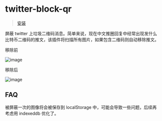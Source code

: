 # twitter-block-qr

> [安装](https://userjs.rxliuli.com/twitter-block-qr/index.user.js)

屏蔽 twitter 上垃圾二维码消息。简单来说，现在中文推圈回复中经常出现发什么比特币二维码的推文，该插件将扫描所有图片，如果包含二维码则自动移除推文。

移除前

![image](https://user-images.githubusercontent.com/24560368/155563730-2afce92d-383e-415f-b87b-5c6a9788e00b.png)

移除后

![image](https://user-images.githubusercontent.com/24560368/155563763-83488aec-41d1-4061-96c3-a5d14ae02f52.png)

## FAQ

被屏蔽一次的图像将会被保存到 localStorage 中，可能会导致一些问题，后续再考虑用 indexeddb 优化了。
